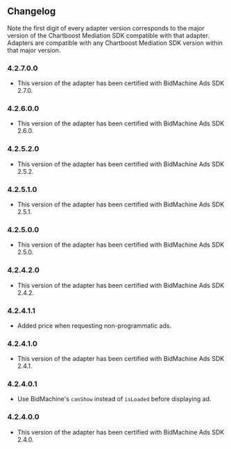## Changelog

Note the first digit of every adapter version corresponds to the major version of the Chartboost Mediation SDK compatible with that adapter. 
Adapters are compatible with any Chartboost Mediation SDK version within that major version.

### 4.2.7.0.0
- This version of the adapter has been certified with BidMachine Ads SDK 2.7.0.

### 4.2.6.0.0
- This version of the adapter has been certified with BidMachine Ads SDK 2.6.0.

### 4.2.5.2.0
- This version of the adapter has been certified with BidMachine Ads SDK 2.5.2.

### 4.2.5.1.0
- This version of the adapter has been certified with BidMachine Ads SDK 2.5.1.

### 4.2.5.0.0
- This version of the adapter has been certified with BidMachine Ads SDK 2.5.0.

### 4.2.4.2.0
- This version of the adapter has been certified with BidMachine Ads SDK 2.4.2.

### 4.2.4.1.1
- Added price when requesting non-programmatic ads.

### 4.2.4.1.0
- This version of the adapter has been certified with BidMachine Ads SDK 2.4.1.

### 4.2.4.0.1
- Use BidMachine's `canShow` instead of `isLoaded` before displaying ad.

### 4.2.4.0.0
- This version of the adapter has been certified with BidMachine Ads SDK 2.4.0.
